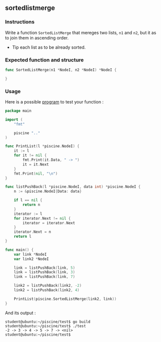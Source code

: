 ## sortedlistmerge

### Instructions

Write a function `SortedListMerge` that mereges two lists, `n1` and `n2`, but it as to join them in ascending order.

- Tip each list as to be already sorted.

### Expected function and structure

```go
func SortedListMerge(n1 *NodeI, n2 *NodeI) *NodeI {

}
```

### Usage

Here is a possible [program](TODO-LINK) to test your function :

```go
package main

import (
	"fmt"

	piscine ".."
)

func PrintList(l *piscine.NodeI) {
	it := l
	for it != nil {
		fmt.Print(it.Data, " -> ")
		it = it.Next
	}
	fmt.Print(nil, "\n")
}

func listPushBack(l *piscine.NodeI, data int) *piscine.NodeI {
	n := &piscine.NodeI{Data: data}

	if l == nil {
		return n
	}
	iterator := l
	for iterator.Next != nil {
		iterator = iterator.Next
	}
	iterator.Next = n
	return l
}

func main() {
	var link *NodeI
	var link2 *NodeI

	link = listPushBack(link, 5)
	link = listPushBack(link, 3)
	link = listPushBack(link, 7)

	link2 = listPushBack(link2, -2)
	link2 = listPushBack(link2, 4)

	PrintList(piscine.SortedListMerge(link2, link))
}

```

And its output :

```console
student@ubuntu:~/piscine/test$ go build
student@ubuntu:~/piscine/test$ ./test
-2 -> 3 -> 4 -> 5 -> 7 -> <nil>
student@ubuntu:~/piscine/test$
```
